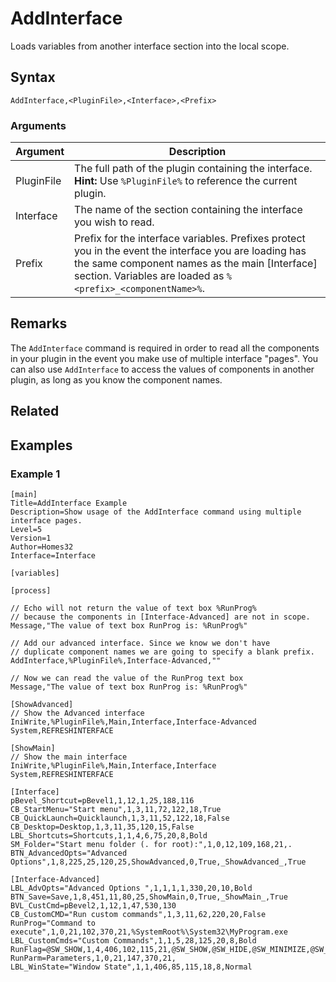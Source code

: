 # AddInterface

Loads variables from another interface section into the local scope.

## Syntax

```pebakery
AddInterface,<PluginFile>,<Interface>,<Prefix>
```

### Arguments

| Argument | Description |
| --- | --- |
| PluginFile | The full path of the plugin containing the interface. **Hint:** Use `%PluginFile%` to reference the current plugin.|
| Interface | The name of the section containing the interface you wish to read. |
| Prefix |  Prefix for the interface variables. Prefixes protect you in the event the interface you are loading has the same component names as the main [Interface] section. Variables are loaded as `%<prefix>_<componentName>%`. |

## Remarks

The `AddInterface` command is required in order to read all the components in your plugin in the event you make use of multiple interface "pages". You can also use `AddInterface` to access the values of components in another plugin, as long as you know the component names.

## Related

## Examples

### Example 1

```pebakery
[main]
Title=AddInterface Example
Description=Show usage of the AddInterface command using multiple interface pages.
Level=5
Version=1
Author=Homes32
Interface=Interface

[variables]

[process]

// Echo will not return the value of text box %RunProg%
// because the components in [Interface-Advanced] are not in scope.
Message,"The value of text box RunProg is: %RunProg%"

// Add our advanced interface. Since we know we don't have
// duplicate component names we are going to specify a blank prefix.
AddInterface,%PluginFile%,Interface-Advanced,""

// Now we can read the value of the RunProg text box
Message,"The value of text box RunProg is: %RunProg%"

[ShowAdvanced]
// Show the Advanced interface
IniWrite,%PluginFile%,Main,Interface,Interface-Advanced
System,REFRESHINTERFACE

[ShowMain]
// Show the main interface
IniWrite,%PluginFile%,Main,Interface,Interface
System,REFRESHINTERFACE

[Interface]
pBevel_Shortcut=pBevel1,1,12,1,25,188,116
CB_StartMenu="Start menu",1,3,11,72,122,18,True
CB_QuickLaunch=Quicklaunch,1,3,11,52,122,18,False
CB_Desktop=Desktop,1,3,11,35,120,15,False
LBL_Shortcuts=Shortcuts,1,1,4,6,75,20,8,Bold
SM_Folder="Start menu folder (. for root):",1,0,12,109,168,21,.
BTN_AdvancedOpts="Advanced Options",1,8,225,25,120,25,ShowAdvanced,0,True,_ShowAdvanced_,True

[Interface-Advanced]
LBL_AdvOpts="Advanced Options ",1,1,1,1,330,20,10,Bold
BTN_Save=Save,1,8,451,11,80,25,ShowMain,0,True,_ShowMain_,True
BVL_CustCmd=pBevel2,1,12,1,47,530,130
CB_CustomCMD="Run custom commands",1,3,11,62,220,20,False
RunProg="Command to execute",1,0,21,102,370,21,%SystemRoot%\System32\MyProgram.exe
LBL_CustomCmds="Custom Commands",1,1,5,28,125,20,8,Bold
RunFlag=@SW_SHOW,1,4,406,102,115,21,@SW_SHOW,@SW_HIDE,@SW_MINIMIZE,@SW_MAXIMIZE
RunParm=Parameters,1,0,21,147,370,21,
LBL_WinState="Window State",1,1,406,85,115,18,8,Normal
```